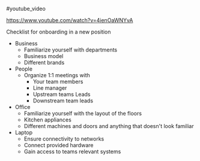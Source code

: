#youtube_video

https://www.youtube.com/watch?v=4ienOaWNYvA


Checklist for onboarding in a new position

+ Business
  + Familiarize yourself with departments
  + Business model
  + Different brands
+ People
  + Organize 1:1 meetings with
    + Your team members
    + Line manager
    + Upstream teams Leads
    + Downstream team leads
+ Office
  + Familiarize yourself with the layout of the floors
  + Kitchen appliances
  + Different machines and doors and anything that doesn't look familiar
+ Laptop
  + Ensure connectivity to networks
  + Connect provided hardware
  + Gain access  to teams relevant systems

